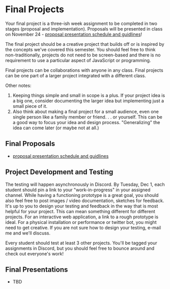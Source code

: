 # Final Projects

Your final project is a three-ish week assignment to be completed in two stages (proposal and implementation). Proposals will be presented in class on November 24 - [proposal presentation schedule and guidlines](proposals.md)!

The final project should be a creative project that builds off or is inspired by the concepts we've covered this semester. You should feel free to think non-traditionally, projects do not need to be screen-based and there is no requirement to use a particular aspect of JavaScript or programming.

Final projects can be collaborations with anyone in any class. Final projects can be one part of a larger project integrated with a different class.

Other notes:

1. Keeping things simple and small in scope is a plus. If your project idea is a big one, consider documenting the larger idea but implementing just a small piece of it.
2. Also think about making a final project for a small audience, even one single person like a family member or friend. . . or yourself. This can be a good way to focus your idea and design process. "Generalizing" the idea can come later (or maybe not at all.)

## Final Proposals

- [proposal presentation schedule and guidlines](proposals.md)

## Project Development and Testing

The testing will happen asynchronously in Discord. By Tuesday, Dec 1, each student should pin a link to your "work-in-progress" in your assigned channel. While having a functioning prototype is a great goal, you should also feel free to post images / video documentation, sketches for feedback. It's up to you to design your testing and feedback in the way that is most helpful for your project. This can mean something different for different projects. For an interactive web application, a link to a rough prototype is ideal. For a physical installation or performance or twitter bot, you might need to get creative. If you are not sure how to design your testing, e-mail me and we'll discuss.

Every student should test at least 3 other projects. You'll be tagged your assignments in Discord, but you should feel free to bounce around and check out everyone's work!

## Final Presentations

* TBD
